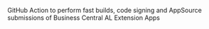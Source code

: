 GitHub Action to perform fast builds, code signing and AppSource submissions of Business Central AL Extension Apps